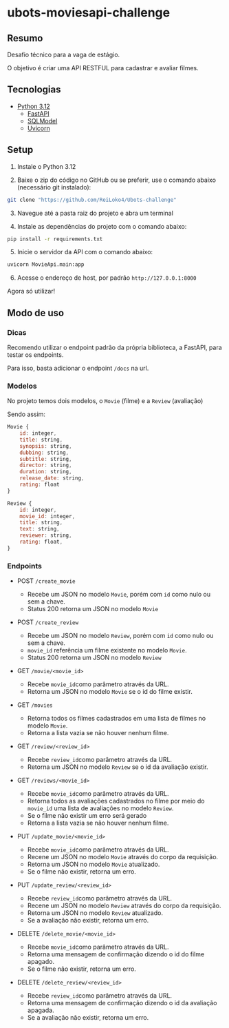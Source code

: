# ubots-moviesapi-challenge

## Resumo

Desafio técnico para a vaga de estágio.

O objetivo é criar uma API RESTFUL para cadastrar e avaliar filmes.

## Tecnologias

- [Python 3.12](https://python.org)
    - [FastAPI](https://fastapi.tiangolo.com/)
    - [SQLModel](https://sqlmodel.tiangolo.com/)
    - [Uvicorn](https://www.uvicorn.org/)

## Setup

1. Instale o Python 3.12

2. Baixe o zip do código no GitHub ou se preferir, use o comando abaixo (necessário git instalado):

```bash
git clone "https://github.com/ReiLoko4/Ubots-challenge"
```

3. Navegue até a pasta raiz do projeto e abra um terminal

3. Instale as dependências do projeto com o comando abaixo:

```bash
pip install -r requirements.txt
```

5. Inicie o servidor da API com o comando abaixo:

```bash
uvicorn MovieApi.main:app
```

6. Acesse o endereço de host, por padrão `http://127.0.0.1:8000`

Agora só utilizar!

## Modo de uso

### Dicas

Recomendo utilizar o endpoint padrão da própria biblioteca, a FastAPI, para testar os endpoints.

Para isso, basta adicionar o endpoint `/docs` na url.

### Modelos

No projeto temos dois modelos, o `Movie` (filme) e a `Review` (avaliação)

Sendo assim:

```js
Movie {
    id: integer,
    title: string,
    synopsis: string,
    dubbing: string,
    subtitle: string,
    director: string,
    duration: string,
    release_date: string,
    rating: float
}

Review {
    id: integer,
    movie_id: integer,
    title: string,
    text: string,
    reviewer: string,
    rating: float,
}
```

### Endpoints

- POST `/create_movie`
    - Recebe um JSON no modelo `Movie`, porém com `id` como nulo ou sem a chave.
    - Status 200 retorna um JSON no modelo `Movie`

- POST `/create_review`
    - Recebe um JSON no modelo `Review`, porém com `id` como nulo ou sem a chave. 
    - `movie_id` referência um filme existente no modelo `Movie`.
    - Status 200 retorna um JSON no modelo `Review`

- GET `/movie/<movie_id>`
    - Recebe `movie_id`como parâmetro através da URL.
    - Retorna um JSON no modelo `Movie` se o id do filme existir.

- GET `/movies`
    - Retorna todos os filmes cadastrados em uma lista de filmes no modelo `Movie`.
    - Retorna a lista vazia se não houver nenhum filme.

- GET `/review/<review_id>`
    - Recebe `review_id`como parâmetro através da URL.
    - Retorna um JSON no modelo `Review` se o id da avaliação existir.

- GET `/reviews/<movie_id>`
    - Recebe `movie_id`como parâmetro através da URL.
    - Retorna todos as avaliações cadastrados no filme por meio do `movie_id` 
    uma lista de avaliações no modelo `Review`.
    - Se o filme não existir um erro será gerado
    - Retorna a lista vazia se não houver nenhum filme.

- PUT `/update_movie/<movie_id>`
    - Recebe `movie_id`como parâmetro através da URL.
    - Recene um JSON no modelo `Movie` através do corpo da requisição.
    - Retorna um JSON no modelo `Movie` atualizado.
    - Se o filme não existir, retorna um erro.

- PUT `/update_review/<review_id>`
    - Recebe `review_id`como parâmetro através da URL.
    - Recene um JSON no modelo `Review` através do corpo da requisição.
    - Retorna um JSON no modelo `Review` atualizado.
    - Se a avaliação não existir, retorna um erro.

- DELETE `/delete_movie/<movie_id>`
    - Recebe `movie_id`como parâmetro através da URL.
    - Retorna uma mensagem de confirmação dizendo o id do filme apagado.
    - Se o filme não existir, retorna um erro.

- DELETE `/delete_review/<review_id>`
    - Recebe `review_id`como parâmetro através da URL.
    - Retorna uma mensagem de confirmação dizendo o id da avaliação apagada.
    - Se a avaliação não existir, retorna um erro.

